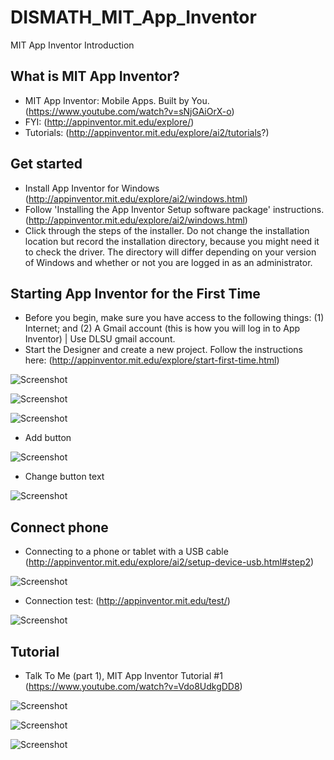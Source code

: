 # DISMATH_MIT_App_Inventor

MIT App Inventor Introduction

## What is MIT App Inventor?

- MIT App Inventor: Mobile Apps. Built by You. (https://www.youtube.com/watch?v=sNjGAiOrX-o) 
- FYI: (http://appinventor.mit.edu/explore/)
- Tutorials: (http://appinventor.mit.edu/explore/ai2/tutorials?)

## Get started

- Install  App Inventor for Windows (http://appinventor.mit.edu/explore/ai2/windows.html)
- Follow 'Installing the App Inventor Setup software package' instructions. (http://appinventor.mit.edu/explore/ai2/windows.html)
- Click through the steps of the installer. Do not change the installation location but record the installation directory, because you might need it to check the driver. The directory will differ depending on your version of Windows and whether or not you are logged in as an administrator.

## Starting App Inventor for the First Time

- Before you begin, make sure you have access to the following things: (1) Internet; and (2) A Gmail account (this is how you will log in to App Inventor) | Use DLSU gmail account.
- Start the Designer and create a new project. Follow the instructions here: (http://appinventor.mit.edu/explore/start-first-time.html)

![Screenshot](ScreenshotUI.png)

![Screenshot](ScreenshotNewProject.png)

![Screenshot](ScreenshotUI2.png)

- Add button

![Screenshot](ScreenshotButton.png)

- Change button text

![Screenshot](ScreenshotKausapinMoKo.png)

## Connect phone

- Connecting to a phone or tablet with a USB cable (http://appinventor.mit.edu/explore/ai2/setup-device-usb.html#step2)

![Screenshot](aiStarter.PNG)

- Connection test: (http://appinventor.mit.edu/test/)

![Screenshot](ScreenshotDeviceConnected.png)

## Tutorial

- Talk To Me (part 1), MIT App Inventor Tutorial #1 (https://www.youtube.com/watch?v=Vdo8UdkgDD8)

![Screenshot](ScreenshotBlocksUI.png)

![Screenshot](ScreenshotBlocksUI2.png)

![Screenshot](ScreenshotBlocksUI3.png)
